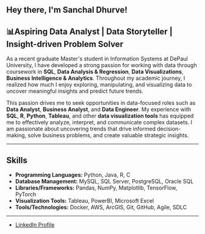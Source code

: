 ## Hey there, I'm Sanchal Dhurve! 

📊**Aspiring Data Analyst** | **Data Storyteller** | **Insight-driven Problem Solver**
---

As a recent graduate Master's student in Information Systems at DePaul University, I have developed a strong passion for working with data through coursework in **SQL**, **Data Analysis & Regression**, **Data Visualizations**, **Business Intelligence & Analytics**. Throughout my academic journey, I realized how much I enjoy exploring, manipulating, and visualizing data to uncover meaningful insights and predict future trends.

This passion drives me to seek opportunities in data-focused roles such as **Data Analyst**, **Business Analyst**, and **Data Engineer**. My experience with **SQL**, **R**, **Python**, **Tableau**, and other **data visualization tools** has equipped me to effectively analyze, interpret, and communicate complex datasets. I am passionate about uncovering trends that drive informed decision-making, solve business problems, and create valuable strategic insights.

---

## Skills
- **Programming Languages:** Python, Java, R, C
- **Database Management:** MySQL, SQL Server, PostgreSQL, Oracle SQL
- **Libraries/Frameworks:** Pandas, NumPy, Matplotlib, TensorFlow, PyTorch
- **Visualization Tools:** Tableau, PowerBI, Microsoft Excel
- **Tools/Technologies:** Docker, AWS, ArcGIS, Git, GitHub, Agile, SDLC

---


- [LinkedIn Profile](https://www.linkedin.com/in/sanchaldhurve/)
